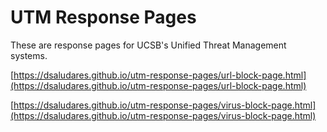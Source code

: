 # UTM Response Pages

These are response pages for UCSB's Unified Threat Management systems.

[https://dsaludares.github.io/utm-response-pages/url-block-page.html](https://dsaludares.github.io/utm-response-pages/url-block-page.html)

[https://dsaludares.github.io/utm-response-pages/virus-block-page.html](https://dsaludares.github.io/utm-response-pages/virus-block-page.html)
